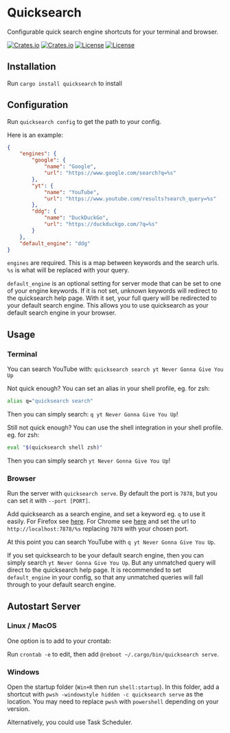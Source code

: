 # Quicksearch

Configurable quick search engine shortcuts for your terminal and browser.

[![Crates.io](https://img.shields.io/crates/v/quicksearch)](https://crates.io/crates/quicksearch)
[![Crates.io](https://img.shields.io/crates/d/quicksearch)](https://crates.io/crates/quicksearch)
[![License](https://img.shields.io/badge/license-Apache%202.0-blue)](LICENSE-APACHE)
[![License](https://img.shields.io/badge/license-MIT-blue)](LICENSE-MIT)

## Installation

Run `cargo install quicksearch` to install

## Configuration

Run `quicksearch config` to get the path to your config.

Here is an example:

```json
{
    "engines": {
        "google": {
            "name": "Google",
            "url": "https://www.google.com/search?q=%s"
        },
        "yt": {
            "name": "YouTube",
            "url": "https://www.youtube.com/results?search_query=%s"
        },
        "ddg": {
            "name": "DuckDuckGo",
            "url": "https://duckduckgo.com/?q=%s"
        }
    },
    "default_engine": "ddg"
}
```

`engines` are required. This is a map between keywords and the search urls. `%s` is what will be replaced with your query.

`default_engine` is an optional setting for server mode that can be set to one of your engine keywords. If it is not set, unknown keywords will redirect to the quicksearch help page. With it set, your full query will be redirected to your default search engine. This allows you to use quicksearch as your default search engine in your browser.

## Usage

### Terminal

You can search YouTube with: `quicksearch search yt Never Gonna Give You Up`

Not quick enough? You can set an alias in your shell profile, eg. for zsh:

```sh
alias q="quicksearch search"
```

Then you can simply search: `q yt Never Gonna Give You Up`!

Still not quick enough? You can use the shell integration in your shell profile. eg. for zsh:

```sh
eval "$(quicksearch shell zsh)"
```

Then you can simply search `yt Never Gonna Give You Up`!

### Browser

Run the server with `quicksearch serve`. By default the port is `7878`, but you can set it with `--port [PORT]`.

Add quicksearch as a search engine, and set a keyword eg. `q` to use it easily. For Firefox see [here](https://support.mozilla.org/en-US/kb/add-or-remove-search-engine-firefox). For Chrome see [here](https://support.google.com/chrome/answer/95426) and set the url to `http://localhost:7878/%s` replacing `7878` with your chosen port.

At this point you can search YouTube with `q yt Never Gonna Give You Up`.

If you set quicksearch to be your default search engine, then you can simply search `yt Never Gonna Give You Up`. But any unmatched query will direct to the quicksearch help page. It is recommended to set `default_engine` in your config, so that any unmatched queries will fall through to your default search engine.

## Autostart Server

### Linux / MacOS

One option is to add to your crontab:

Run `crontab -e` to edit, then add `@reboot ~/.cargo/bin/quicksearch serve`.

### Windows

Open the startup folder (`Win+R` then run `shell:startup`).
In this folder, add a shortcut with `pwsh -windowstyle hidden -c quicksearch serve` as the location. You may need to replace `pwsh` with `powershell` depending on your version.

Alternatively, you could use Task Scheduler.
